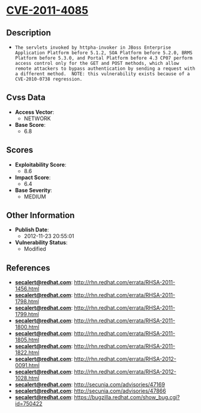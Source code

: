 
# [CVE-2011-4085](http://rhn.redhat.com/errata/RHSA-2011-1456.html)

## Description

- `The servlets invoked by httpha-invoker in JBoss Enterprise Application Platform before 5.1.2, SOA Platform before 5.2.0, BRMS Platform before 5.3.0, and Portal Platform before 4.3 CP07 perform access control only for the GET and POST methods, which allow remote attackers to bypass authentication by sending a request with a different method.  NOTE: this vulnerability exists because of a CVE-2010-0738 regression.`

## Cvss Data

- **Access Vector**:
  - NETWORK
- **Base Score**:
  - 6.8

## Scores

- **Exploitability Score**:
  - 8.6
- **Impact Score**:
  - 6.4
- **Base Severity**:
  - MEDIUM

## Other Information

- **Publish Date**:
  - 2012-11-23 20:55:01
- **Vulnerability Status**:
  - Modified

## References

- **secalert@redhat.com**: http://rhn.redhat.com/errata/RHSA-2011-1456.html
- **secalert@redhat.com**: http://rhn.redhat.com/errata/RHSA-2011-1798.html
- **secalert@redhat.com**: http://rhn.redhat.com/errata/RHSA-2011-1799.html
- **secalert@redhat.com**: http://rhn.redhat.com/errata/RHSA-2011-1800.html
- **secalert@redhat.com**: http://rhn.redhat.com/errata/RHSA-2011-1805.html
- **secalert@redhat.com**: http://rhn.redhat.com/errata/RHSA-2011-1822.html
- **secalert@redhat.com**: http://rhn.redhat.com/errata/RHSA-2012-0091.html
- **secalert@redhat.com**: http://rhn.redhat.com/errata/RHSA-2012-1028.html
- **secalert@redhat.com**: http://secunia.com/advisories/47169
- **secalert@redhat.com**: http://secunia.com/advisories/47866
- **secalert@redhat.com**: https://bugzilla.redhat.com/show_bug.cgi?id=750422

